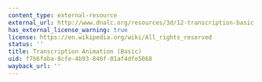 ```yaml
---
content_type: external-resource
external_url: http://www.dnalc.org/resources/3d/12-transcription-basic.html
has_external_license_warning: true
license: https://en.wikipedia.org/wiki/All_rights_reserved
status: ''
title: Transcription Animation (Basic)
uid: f7b6faba-8cfe-4b93-846f-01af4dfe5068
wayback_url: ''
---
```

